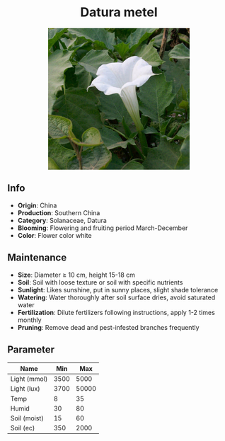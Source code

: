 <h1 align='center'>Datura metel</h1>
<p align="center">
    <img 
        align='center'
        width='320'
        src="../images/datura metel.png" 
        alt='Datura metel' />
</p>

## Info

 - **Origin**: China
 - **Production**: Southern China
 - **Category**: Solanaceae, Datura
 - **Blooming**: Flowering and fruiting period March-December
 - **Color**: Flower color white

## Maintenance

 - **Size**: Diameter ≥ 10 cm, height 15-18 cm
 - **Soil**: Soil with loose texture or soil with specific nutrients
 - **Sunlight**: Likes sunshine, put in sunny places, slight shade tolerance
 - **Watering**: Water thoroughly after soil surface dries, avoid saturated water
 - **Fertilization**: Dilute fertilizers following instructions, apply 1-2 times monthly
 - **Pruning**: Remove dead and pest-infested branches frequently

## Parameter

| Name         | Min  | Max   |
|--------------|------|-------|
| Light (mmol) | 3500 | 5000  |
| Light (lux)  | 3700 | 50000 |
| Temp         | 8    | 35    |
| Humid        | 30   | 80    |
| Soil (moist) | 15   | 60    |
| Soil (ec)    | 350  | 2000  |